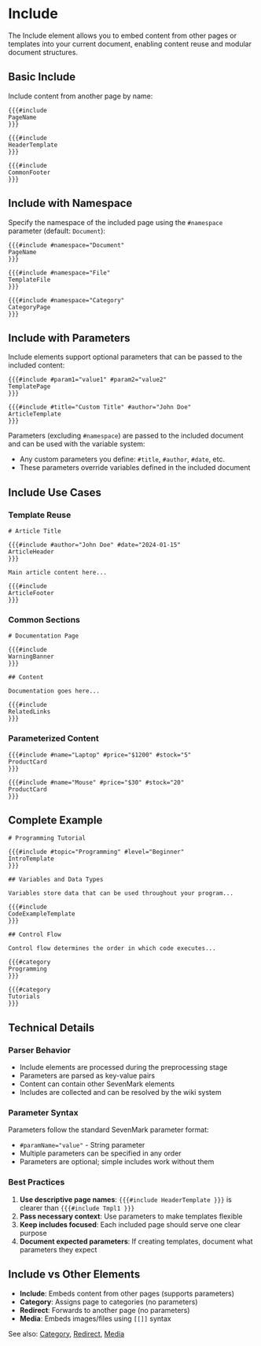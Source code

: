 # Include

<div v-pre>

The Include element allows you to embed content from other pages or templates into your current document, enabling content reuse and modular document structures.

## Basic Include

Include content from another page by name:

```sevenmark
{{{#include
PageName
}}}

{{{#include
HeaderTemplate
}}}

{{{#include
CommonFooter
}}}
```

## Include with Namespace

Specify the namespace of the included page using the `#namespace` parameter (default: `Document`):

```sevenmark
{{{#include #namespace="Document"
PageName
}}}

{{{#include #namespace="File"
TemplateFile
}}}

{{{#include #namespace="Category"
CategoryPage
}}}
```

## Include with Parameters

Include elements support optional parameters that can be passed to the included content:

```sevenmark
{{{#include #param1="value1" #param2="value2"
TemplatePage
}}}

{{{#include #title="Custom Title" #author="John Doe"
ArticleTemplate
}}}
```

Parameters (excluding `#namespace`) are passed to the included document and can be used with the variable system:
- Any custom parameters you define: `#title`, `#author`, `#date`, etc.
- These parameters override variables defined in the included document

## Include Use Cases

### Template Reuse

```sevenmark
# Article Title

{{{#include #author="John Doe" #date="2024-01-15"
ArticleHeader
}}}

Main article content here...

{{{#include
ArticleFooter
}}}
```

### Common Sections

```sevenmark
# Documentation Page

{{{#include
WarningBanner
}}}

## Content

Documentation goes here...

{{{#include
RelatedLinks
}}}
```

### Parameterized Content

```sevenmark
{{{#include #name="Laptop" #price="$1200" #stock="5"
ProductCard
}}}

{{{#include #name="Mouse" #price="$30" #stock="20"
ProductCard
}}}
```

## Complete Example

```sevenmark
# Programming Tutorial

{{{#include #topic="Programming" #level="Beginner"
IntroTemplate
}}}

## Variables and Data Types

Variables store data that can be used throughout your program...

{{{#include
CodeExampleTemplate
}}}

## Control Flow

Control flow determines the order in which code executes...

{{{#category
Programming
}}}

{{{#category
Tutorials
}}}
```

## Technical Details

### Parser Behavior

- Include elements are processed during the preprocessing stage
- Parameters are parsed as key-value pairs
- Content can contain other SevenMark elements
- Includes are collected and can be resolved by the wiki system

### Parameter Syntax

Parameters follow the standard SevenMark parameter format:
- `#paramName="value"` - String parameter
- Multiple parameters can be specified in any order
- Parameters are optional; simple includes work without them

### Best Practices

1. **Use descriptive page names**: `{{{#include HeaderTemplate }}}` is clearer than `{{{#include Tmpl1 }}}`
2. **Pass necessary context**: Use parameters to make templates flexible
3. **Keep includes focused**: Each included page should serve one clear purpose
4. **Document expected parameters**: If creating templates, document what parameters they expect

## Include vs Other Elements

- **Include**: Embeds content from other pages (supports parameters)
- **Category**: Assigns page to categories (no parameters)
- **Redirect**: Forwards to another page (no parameters)
- **Media**: Embeds images/files using `[[]]` syntax

See also: [Category](category.md), [Redirect](redirect.md), [Media](media.md)

</div>